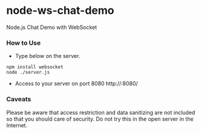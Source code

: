 node-ws-chat-demo
=================

Node.js Chat Demo with WebSocket

### How to Use
+ Type below on the server.
````
npm install websocket
node ./server.js
````
+ Access to your server on port 8080
http://<server your host>:8080/

### Caveats
Please be aware that access restriction and data sanitizing are not included so that you should care of security.
Do not try this in the open server in the Internet.





